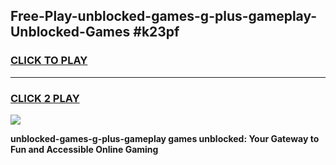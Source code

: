 
## Free-Play-unblocked-games-g-plus-gameplay-Unblocked-Games #k23pf
<h3>
<a href="https://news.freeplayer.one?title=unblocked-games-g-plus-gameplay&ref=8M">CLICK TO PLAY</a></h3>
<hr>

<h3>
<a href="https://news.freeplayer.one?title=unblocked-games-g-plus-gameplay&ref=8M">CLICK 2 PLAY</a>
  
</h3>

<a href="https://news.freeplayer.one?title=unblocked-games-g-plus-gameplay&ref=8M"><img src="https://clearcache.store/games.png"></a>


**unblocked-games-g-plus-gameplay games unblocked: Your Gateway to Fun and Accessible Online Gaming**
